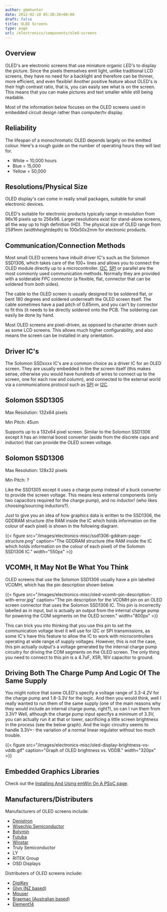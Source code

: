 ```yaml
---
author: gbmhunter
date: 2012-02-10 05:38:26+00:00
draft: false
title: OLED Screens
type: page
url: /electronics/components/oled-screens
---
```


## Overview

OLED's are electronic screens that use miniature organic LED's to display the picture. Since the pixels themselves emit light, unlike traditional LCD screens, they have no need for a backlight and therefore can be thinner, more efficient, and even flexible! Another positive feature about OLED's is their high contrast ratio, that is, you can easily see what is on the screen. This means that you can make pictures and text smaller while still being readable.

Most of the information below focuses on the OLED screens used in embedded circuit design rather than computer/tv display.

## Reliability

The lifespan of a monochromatic OLED depends largely on the emitted colour. Here's a rough guide on the number of operating hours they will last for.

* White = 10,000 hours
* Blue = 15,000
* Yellow = 50,000

## Resolutions/Physical Size

OLED display's can come in really small packages, suitable for small electronic devices.

OLED's suitable for electronic products typically range in resolution from 96x16 pixels up to 256x96. Larger resolutions exist for stand-alone screens, all the way up to high definition (HD). The physical size of OLED range from 25*9*1mm (width*height*depth) to 100x50x2mm for electronic products.

## Communication/Connection Methods

Most small OLED screens have inbuilt driver IC's such as the Solomon SSD1306, which takes care of the 100+ lines and allows you to connect the OLED module directly up to a microcontroller. [I2C](/electronics/communication-protocols/i2c-communication-protocol/), [SPI](/electronics/communication-protocols/spi-protocol/) or parallel are the most commonly used communication methods. Normally they are provided with a solderable FPC connector (a flexible, flat, connector that can be soldered from both sides).

The cable to the OLED screen is usually designed to be soldered flat, or bent 180 degrees and soldered underneath the OLED screen itself. The cable sometimes have a pad pitch of 0.65mm, and you can't by connector to fit this (it needs to be directly soldered onto the PCB. The soldering can easily be done by hand.

Most OLED screens are pixel-driven, as opposed to character driven such as some LCD screens. This allows much higher configurability, and also means the screen can be installed in any orientation.

## Driver IC's

The Solomon SSDxxxx IC's are a common choice as a driver IC for an OLED screen. They are usually embedded in the the screen itself (this makes sense, otherwise you would have hundreds of wires to connect up to the screen, one for each row and column), and connected to the external world via a communications protocol such as [SPI](/electronics/communication-protocols/spi-communication-protocol/) or [I2C](/electronics/communication-protocols/i2c-communication-protocol/).

## Solomon SSD1305

Max Resolution: 132x64 pixels  

Min Pitch: 45um

Supports up to a 132x64 pixel screen. Similar to the Solomon SSD1306 except it has an internal boost converter (aside from the discrete caps and inductor) that can provide the OLED screen voltage.

## Solomon SSD1306

Max Resolution: 128x32 pixels  

Min Pitch: ?

Like the SSD1305 except it uses a charge pump instead of a buck converter to provide the screen voltage. This means less external components (only two capacitors required for the charge pump), and no inductor! (who likes choosing/sourcing inductors?).

Just to give you an idea of how graphics data is written to the SSD1306, the GDDRAM structure (the RAM inside the IC which holds information on the colour of each pixel) is shown in the following diagram.

{{< figure src="/images/electronics-misc/ssd1306-gddram-page-structure.png" caption="The GDDRAM structure (the RAM inside the IC which holds information on the colour of each pixel) of the Solomon SSD1306 IC."  width="550px" >}}

## VCOMH, It May Not Be What You Think

OLED screens that use the Solomon SSD1306 usually have a pin labelled VCOMH, which has the pin description shown below.

{{< figure src="/images/electronics-misc/oled-vcomh-pin-description-with-error.jpg" caption="The pin description for the VCOMH pin on an OLED screen connector that uses the Solomon SSD1306 IC. This pin is incorrectly labelled as in input, but is actually an output from the internal charge pump for powering the COM segments on the OLED screen."  width="800px" >}}

This can trick you into thinking that you use this pin to set the communication voltage level it will use for I2C or SPI transmissions, as some IC's have this feature to allow the IC to work with microcontrollers operating at wide range of supply voltages. However, this is not the case, this pin actually output's a voltage generated by the internal charge pump circuitry for driving the COM segments on the OLED screen. The only thing you need to connect to this pin is a 4.7uF, X5R, 16V capacitor to ground.

## Driving Both The Charge Pump And Logic Of The Same Supply

You might notice that some OLED's specify a voltage range of 3.3-4.2V for the charge pump and 1.8-3.3V for the logic. And then you would think, well I really wanted to run them of the same supply (one of the main reasons why they would include an internal charge pump, right?), so can I run them from 3.3V? Well, although the charge pump input specifys a minimum of 3.3V, you can actually run it at that or lower, sacrificing a little screen brightness in the process (see the below graph). And the logic circuitry seems to handle 3.3V+- the variation of a normal linear regulator without too much trouble.

{{< figure src="/images/electronics-misc/oled-display-brightness-vs-vddb.gif" caption="Graph of OLED brightness vs. VDDB."  width="320px" >}}

## Embedded Graphics Libraries

Check out the [Installing And Using emWin On A PSoC page](/programming/microcontrollers/psoc/installing-and-using-emwin-on-a-psoc).

## Manufacturers/Distributers

Manufacturers of OLED screens include:

* [Denistron](http://www.densitron.com/)
* [Wisechip Semiconductor](http://www.wisechip.com.tw/)
* [Bolymin](http://www.bolymin.com.tw/)
* [Futuba](http://www.futaba.co.jp)
* [Winstar](http://www.winstar.com.tw)
* Truly Semiconductor
* LY
* RITEK Group
* OSD Displays

Distributers of OLED screens include:

* [DigiKey](http://www.digikey.com/)
* [Glyn (NZ based)](https://www.glyn.com/Contact/New-Zealand)
* [Mouser](http://www.mouser.com)
* [Braemac (Australian based)](http://www.braemac.com.au/)
* [Element14](http://www.element14.com/)
